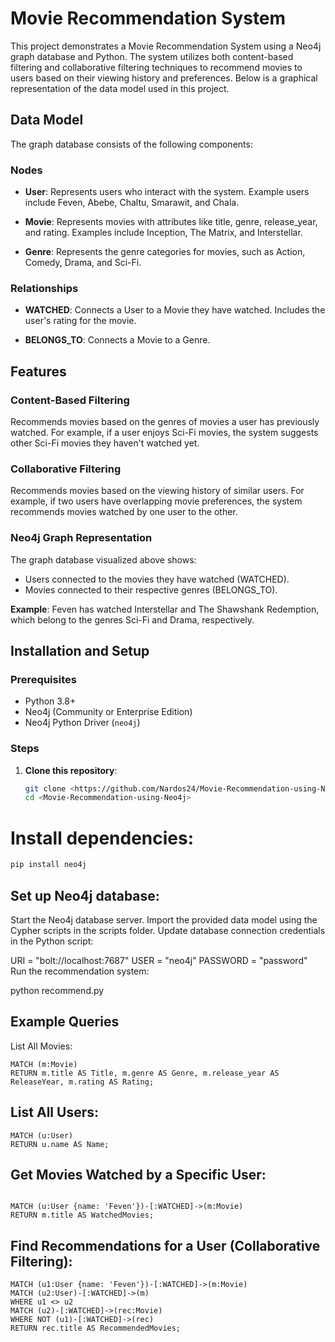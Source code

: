 
# Movie Recommendation System

This project demonstrates a Movie Recommendation System using a Neo4j graph database and Python. The system utilizes both content-based filtering and collaborative filtering techniques to recommend movies to users based on their viewing history and preferences. Below is a graphical representation of the data model used in this project.

## Data Model

The graph database consists of the following components:

### Nodes

- **User**: Represents users who interact with the system. Example users include Feven, Abebe, Chaltu, Smarawit, and Chala.
  
- **Movie**: Represents movies with attributes like title, genre, release_year, and rating. Examples include Inception, The Matrix, and Interstellar.
  
- **Genre**: Represents the genre categories for movies, such as Action, Comedy, Drama, and Sci-Fi.

### Relationships

- **WATCHED**: Connects a User to a Movie they have watched. Includes the user's rating for the movie.

- **BELONGS_TO**: Connects a Movie to a Genre.

## Features

### Content-Based Filtering

Recommends movies based on the genres of movies a user has previously watched. For example, if a user enjoys Sci-Fi movies, the system suggests other Sci-Fi movies they haven't watched yet.

### Collaborative Filtering

Recommends movies based on the viewing history of similar users. For example, if two users have overlapping movie preferences, the system recommends movies watched by one user to the other.

### Neo4j Graph Representation

The graph database visualized above shows:

- Users connected to the movies they have watched (WATCHED).
- Movies connected to their respective genres (BELONGS_TO).

**Example**: Feven has watched Interstellar and The Shawshank Redemption, which belong to the genres Sci-Fi and Drama, respectively.

## Installation and Setup

### Prerequisites

- Python 3.8+
- Neo4j (Community or Enterprise Edition)
- Neo4j Python Driver (`neo4j`)

### Steps

1. **Clone this repository**:
   ```bash
   git clone <https://github.com/Nardos24/Movie-Recommendation-using-Neo4j-.git>
   cd <Movie-Recommendation-using-Neo4j>

   ```
# Install dependencies:
```bash
pip install neo4j
 ```
## Set up  Neo4j database:
Start the Neo4j database server.
Import the provided data model using the Cypher scripts in the scripts folder.
Update database connection credentials in the Python script:

URI = "bolt://localhost:7687"
USER = "neo4j"
PASSWORD = "password"
Run the recommendation system:

python recommend.py
## Example Queries
List All Movies:
 ```cypher
MATCH (m:Movie)
RETURN m.title AS Title, m.genre AS Genre, m.release_year AS ReleaseYear, m.rating AS Rating;
 ```
## List All Users:
```cypher
MATCH (u:User)
RETURN u.name AS Name;
```
## Get Movies Watched by a Specific User:
```cypher

MATCH (u:User {name: 'Feven'})-[:WATCHED]->(m:Movie)
RETURN m.title AS WatchedMovies;
```
## Find Recommendations for a User (Collaborative Filtering):

```cypher
MATCH (u1:User {name: 'Feven'})-[:WATCHED]->(m:Movie)
MATCH (u2:User)-[:WATCHED]->(m)
WHERE u1 <> u2
MATCH (u2)-[:WATCHED]->(rec:Movie)
WHERE NOT (u1)-[:WATCHED]->(rec)
RETURN rec.title AS RecommendedMovies;
```



